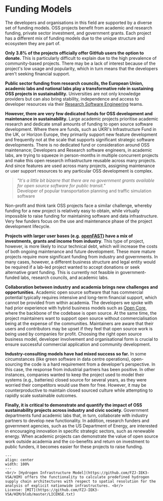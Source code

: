 # Funding Models

The developers and organisations in this field are supported by a diverse set of funding models. OSS projects benefit from academic and research funding, private sector investment, and government grants. Each project has a different mix of funding models due to the unique structure and ecosystem they are part of.

**Only 3.8% of the projects officially offer GitHub users the option to donate.** This is particularly difficult to explain due to the high prevalence of community-based projects. There may be a lack of interest because of the project's low usage and popularity, which in turn means that the developers aren't seeking financial support.

**Public sector funding from research councils, the European Union, academic labs and national labs play a transformative role in sustaining OSS projects in sustainability.** Universities are not only knowledge providers but can also bring stability, independence and access to developer resources via their [Research Software Engineering](https://de.wikipedia.org/wiki/Research_Software_Engineering) teams.

**However, there are very few dedicated funds for OSS development and maintenance in sustainability.** Large academic projects prioritise academic research and dedicate small amounts of funding to open source software development. Where there are funds, such as UKRI's Infrastructure Fund in the UK, or Horizon Europe, they primarily support new feature development and frequently not at the scale that supports significant strategic software developments. There is no dedicated fund or consideration around OSS maintenance; Developers and Research software engineers, in academic labs, are trying to squeeze in person-months in multiple concurrent projects and make this open research infrastructure reusable across many projects. And since features are used across many projects, assigning maintenance or user support resources to any particular OSS development is complex.

>  _"It's a little bit bizarre that there are no government grants available for open source software for public transit."_ 
</br> Developer of popular transportation planning and traffic simulation software

Non-profit and think tank OSS projects face a similar challenge, whereby funding for a new project is relatively easy to obtain, while virtually impossible to raise funding for maintaining software and data infrastructure. Very few funders focus on the use and maintenance phase of the project development lifecycle.

**Projects with larger user bases (e.g.** [**openFAST**](https://github.com/OpenFAST/openfast)**) have a mix of investments, grants and income from industry**. This type of project, however, is more likely to incur technical debt, which will increase the costs of both ongoing maintenance and future development. These more mature projects require more significant funding from industry and governments. In many cases, however, a different business structure and legal entity would be required if a lab-led project wanted to accept donations or seek alternative grant funding. This is currently not feasible in government-funded labs, research councils, and academic labs.

**Collaboration between industry and academia brings new challenges and opportunities.** Academic open source software that has commercial potential typically requires intensive and long-term financial support, which cannot be provided from within academia. The developers we spoke with had prior experience with hybrid business models such as [Open Core](https://en.wikipedia.org/wiki/Open-core_model), where the backbone of the codebase is open source. At the same time, the project maintainers want to support open source without commercialisation being at the expense of the communities. Maintainers are aware that their users and contributors may be upset if they feel that open source work is being used by companies for profit. Choosing the right open source business model, developer involvement and organisational form is crucial to ensure successful commercial application and community development.

**Industry-consulting models have had mixed success so far.** In some circumstances (like green software in data centre operations), open-sourcing the code is a hard requirement from a developer’s perspective. In this case, the response from industrial partners has been positive. In other instances, companies wanted to keep the project used to model their systems (e.g., batteries) closed source for several years, as they were worried their competitors would use them for free. However, it may be counterproductive to maintain closed sourced culture while attempting to rapidly scale sustainable outcomes.

**Finally, it is critical to demonstrate and quantify the impact of OSS sustainability projects across industry and civic society.** Government departments fund academic labs that, in turn, collaborate with industry partners to develop new functionality. In addition, research funders and government agencies, such as the US Department of Energy, are interested in encouraging innovation in specific strategic sectors, such as renewable energy. When academic projects can demonstrate the value of open source work outside academia and the co-benefits and return on investment to public funders, it becomes easier for these projects to raise funding.


```{figure} ../images/HIM.png
---
align: center
width: 100%
---
<br/> [Hydrogen Infrastructure Model](https://github.com/FZJ-IEK3-VSA/HIM) offers the functionality to calculate predefined hydrogen supply chain architectures with respect to spatial resolution for the analysis of explicit nationwide infrastructures. <br/>
License: [MIT](https://github.com/FZJ-IEK3-VSA/HIM/blob/master/LICENSE.txt)
```
